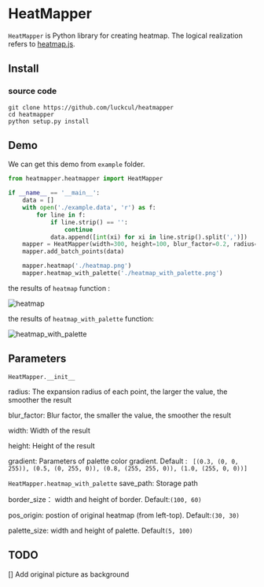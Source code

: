 # HeatMapper

`HeatMapper` is Python library for creating heatmap. The logical realization refers to [heatmap.js](https://github.com/pa7/heatmap.js).

## Install 

### source code

```shell
git clone https://github.com/luckcul/heatmapper
cd heatmapper
python setup.py install
```

## Demo

We can get this demo from `example` folder.

```python
from heatmapper.heatmapper import HeatMapper

if __name__ == '__main__':
    data = []
    with open('./example.data', 'r') as f:
        for line in f:
            if line.strip() == '':
                continue
            data.append([int(xi) for xi in line.strip().split(',')])
    mapper = HeatMapper(width=300, height=100, blur_factor=0.2, radius=10)
    mapper.add_batch_points(data)

    mapper.heatmap('./heatmap.png')
    mapper.heatmap_with_palette('./heatmap_with_palette.png')

```
 the results of `heatmap` function :

![heatmap](https://user-images.githubusercontent.com/10364724/110246263-e9912d80-7fa1-11eb-8aa6-dae80d6fe148.png)

the results of `heatmap_with_palette` function:

![heatmap_with_palette](https://user-images.githubusercontent.com/10364724/110246281-ff9eee00-7fa1-11eb-980f-5ddfadadd5b4.png)

## Parameters
`HeatMapper.__init__` 

radius: The expansion radius of each point, the larger the value, the smoother the result

blur_factor: Blur factor, the smaller the value, the smoother the result

width: Width of the result

height: Height of the result

gradient: Parameters of palette color gradient. Default : ` [(0.3, (0, 0, 255)), (0.5, (0, 255, 0)), (0.8, (255, 255, 0)), (1.0, (255, 0, 0))]`
    



`HeatMapper.heatmap_with_palette`
save_path: Storage path

border_size： width and height of border.  Default:`(100, 60)`

pos_origin: postion of original heatmap (from left-top).  Default:`(30, 30)`

palette_size: width and height of palette. Default`(5, 100)`



## TODO
[] Add original picture as background